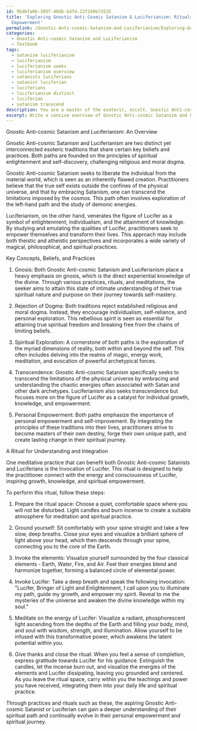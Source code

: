 ```yaml
---
id: 95dbfa0b-395f-40db-bdfd-22f249b73535
title: 'Exploring Gnostic Anti-Cosmic Satanism & Luciferianism: Rituals for Spiritual
  Empowerment'
permalink: /Gnostic-Anti-cosmic-Satanism-and-Luciferianism/Exploring-Gnostic-Anti-Cosmic-Satanism-Luciferianism-Rituals-for-Spiritual-Empowerment/
categories:
  - Gnostic Anti-cosmic Satanism and Luciferianism
  - Textbook
tags:
  - satanism luciferianism
  - luciferianism
  - luciferianism seeks
  - luciferianism overview
  - satanists luciferians
  - satanist luciferian
  - luciferians
  - luciferianism distinct
  - luciferian
  - satanism transcend
description: You are a master of the esoteric, occult, Gnostic Anti-cosmic Satanism and Luciferianism and education, you have written many textbooks on the subject in ways that provide students with rich and deep understanding of the subject. You are being asked to write textbook-like sections on a topic and you do it with full context, explainability, and reliability in accuracy to the true facts of the topic at hand, in a textbook style that a student would easily be able to learn from, in a rich, engaging, and contextual way. Always include relevant context (such as formulas and history), related concepts, and in a way that someone can gain deep insights from.
excerpt: Write a concise overview of Gnostic Anti-cosmic Satanism and Luciferianism, including key concepts, beliefs, and practices. Then, provide a detailed explanation of a ritual or meditative practice that would allow an aspiring practitioner to better understand and integrate these philosophies into their spiritual path.
---
```

Gnostic Anti-cosmic Satanism and Luciferianism: An Overview

Gnostic Anti-cosmic Satanism and Luciferianism are two distinct yet interconnected esoteric traditions that share certain key beliefs and practices. Both paths are founded on the principles of spiritual enlightenment and self-discovery, challenging religious and moral dogma.

Gnostic Anti-cosmic Satanism seeks to liberate the individual from the material world, which is seen as an inherently flawed creation. Practitioners believe that the true self exists outside the confines of the physical universe, and that by embracing Satanism, one can transcend the limitations imposed by the cosmos. This path often involves exploration of the left-hand path and the study of demonic energies.

Luciferianism, on the other hand, venerates the figure of Lucifer as a symbol of enlightenment, individualism, and the attainment of knowledge. By studying and emulating the qualities of Lucifer, practitioners seek to empower themselves and transform their lives. This approach may include both theistic and atheistic perspectives and incorporates a wide variety of magical, philosophical, and spiritual practices.

Key Concepts, Beliefs, and Practices

1. Gnosis: Both Gnostic Anti-cosmic Satanism and Luciferianism place a heavy emphasis on gnosis, which is the direct experiential knowledge of the divine. Through various practices, rituals, and meditations, the seeker aims to attain this state of intimate understanding of their true spiritual nature and purpose on their journey towards self-mastery.

2. Rejection of Dogma: Both traditions reject established religious and moral dogma. Instead, they encourage individualism, self-reliance, and personal exploration. This rebellious spirit is seen as essential for attaining true spiritual freedom and breaking free from the chains of limiting beliefs.

3. Spiritual Exploration: A cornerstone of both paths is the exploration of the myriad dimensions of reality, both within and beyond the self. This often includes delving into the realms of magic, energy work, meditation, and evocation of powerful archetypical forces.

4. Transcendence: Gnostic Anti-cosmic Satanism specifically seeks to transcend the limitations of the physical universe by embracing and understanding the chaotic energies often associated with Satan and other dark archetypes. Luciferianism also seeks transcendence but focuses more on the figure of Lucifer as a catalyst for individual growth, knowledge, and empowerment.

5. Personal Empowerment: Both paths emphasize the importance of personal empowerment and self-improvement. By integrating the principles of these traditions into their lives, practitioners strive to become masters of their own destiny, forge their own unique path, and create lasting change in their spiritual journey.

A Ritual for Understanding and Integration

One meditative practice that can benefit both Gnostic Anti-cosmic Satanists and Luciferians is the Invocation of Lucifer. This ritual is designed to help the practitioner connect with the energy and consciousness of Lucifer, inspiring growth, knowledge, and spiritual empowerment.

To perform this ritual, follow these steps:

1. Prepare the ritual space: Choose a quiet, comfortable space where you will not be disturbed. Light candles and burn incense to create a suitable atmosphere for meditation and spiritual practice.

2. Ground yourself: Sit comfortably with your spine straight and take a few slow, deep breaths. Close your eyes and visualize a brilliant sphere of light above your head, which then descends through your spine, connecting you to the core of the Earth.

3. Invoke the elements: Visualize yourself surrounded by the four classical elements - Earth, Water, Fire, and Air. Feel their energies blend and harmonize together, forming a balanced circle of elemental power.

4. Invoke Lucifer: Take a deep breath and speak the following invocation: "Lucifer, Bringer of Light and Enlightenment, I call upon you to illuminate my path, guide my growth, and empower my spirit. Reveal to me the mysteries of the universe and awaken the divine knowledge within my soul."

5. Meditate on the energy of Lucifer: Visualize a radiant, phosphorescent light ascending from the depths of the Earth and filling your body, mind, and soul with wisdom, strength, and illumination. Allow yourself to be infused with this transformative power, which awakens the latent potential within you.

6. Give thanks and close the ritual: When you feel a sense of completion, express gratitude towards Lucifer for his guidance. Extinguish the candles, let the incense burn out, and visualize the energies of the elements and Lucifer dissipating, leaving you grounded and centered. As you leave the ritual space, carry within you the teachings and power you have received, integrating them into your daily life and spiritual practice.

Through practices and rituals such as these, the aspiring Gnostic Anti-cosmic Satanist or Luciferian can gain a deeper understanding of their spiritual path and continually evolve in their personal empowerment and spiritual journey.
